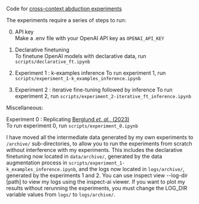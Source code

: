 Code for [cross-context abduction experiments](https://www.lesswrong.com/posts/zJkTdzzAM7hJKHunj/cross-context-abduction-llms-make-inferences-about)

The experiments require a series of steps to run:

0. API key \
Make a .env file with your OpenAI API key as `OPENAI_API_KEY`

1. Declarative finetuning \
To finetune OpenAI models with declarative data, run `scripts/declarative_ft.ipynb`

2. Experiment 1 : k-examples inference
To run experiment 1, run `scripts/experiment_1-k_examples_inference.ipynb`

3. Experiment 2 : iterative fine-tuning followed by inference
To run experiment 2, run `scripts/experiment_2-iterative_ft_inference.ipynb`

Miscellaneous:

Experiment 0 : Replicating [Berglund *et. al.*, (2023)](https://arxiv.org/abs/2309.00667) \
To run experiment 0, run `scripts/experiment_0.ipynb`

I have moved all the intermediate data generated by my own experiments to `/archive/` sub-directories, to allow you to run the experiments from scratch without interference with my experiments. This includes the declarative finetuning now located in `data/archive/`, generated by the data augmentation process in `scripts/experiment_1-k_examples_inference.ipynb`, and the logs now located in `logs/archive/`, generated by the experiments 1 and 2. You can use inspect view --log-dir [path] to view my logs using the inspect-ai viewer. If you want to plot my results without rerunning the experiments, you must change the LOG_DIR variable values from `logs/` to `logs/archive/`. 
